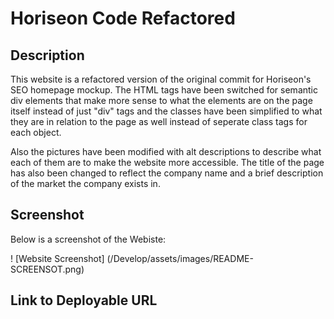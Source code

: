 # Horiseon Code Refactored

## Description

This website is a refactored version of the original commit for Horiseon's SEO homepage mockup. The HTML tags have been switched for semantic div elements that make more sense to what the elements are on the page itself instead of just "div" tags and the classes have been simplified to what they are in relation to the page as well instead of seperate class tags for each object.

Also the pictures have been modified with alt descriptions to describe what each of them are to make the website more accessible. The title of the page has also been changed to reflect the company name and a brief description of the market the company exists in.

## Screenshot

Below is a screenshot of the Webiste:

! [Website Screenshot] (/Develop/assets/images/README-SCREENSOT.png)


## Link to Deployable URL